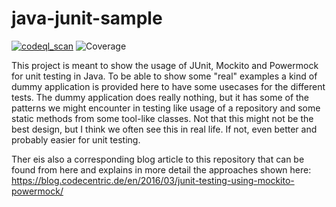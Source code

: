 # java-junit-sample
[![codeql_scan](https://github.com/nigamshashankblueberry/java-junit-sample/actions/workflows/code-ql-check.yaml/badge.svg)](https://github.com/nigamshashankblueberry/java-junit-sample/actions/workflows/code-ql-check.yaml) ![Coverage](.githubdata/badges/jacoco.svg)

This project is meant to show the usage of JUnit, Mockito and Powermock for unit testing in Java.
To be able to show some "real" examples a kind of dummy application is provided here to have some
usecases for the different tests. The dummy application does really nothing, but it has some of the
patterns we might encounter in testing like usage of a repository and some static methods from some
tool-like classes. Not that this might not be the best design, but I think we often see this in real life.
If not, even better and probably easier for unit testing.

Ther eis also a corresponding blog article to this repository that can be found from here and explains in 
more detail the approaches shown here: https://blog.codecentric.de/en/2016/03/junit-testing-using-mockito-powermock/



